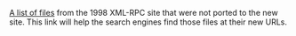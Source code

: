 <a href="http://xmlrpc.com/docs/guidetolegacysite.md">A list of files</a> from the 1998 XML-RPC site that were not ported to the new site. This link will help the search engines find those files at their new URLs. 
